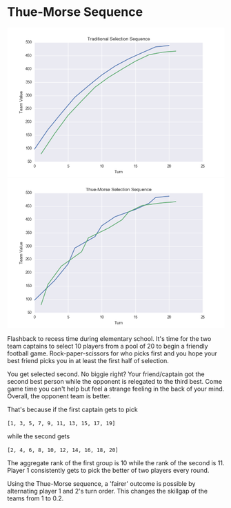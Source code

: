 # Thue-Morse Sequence

![alt text](https://raw.githubusercontent.com/lee-pham/Thue-Morse-sequence/master/Traditional.png "Traditional Sequence")
![alt text](https://github.com/lee-pham/Thue-Morse-sequence/blob/master/Thue-Morse.png "Thue-Morse Sequence")

Flashback to recess time during elementary school. It's time for the two team captains to select 10 players from a pool of 20 to begin a friendly football game. Rock-paper-scissors for who picks first and you hope your best friend picks you in at least the first half of selection.

You get selected second. No biggie right? Your friend/captain got the second best person while the opponent is relegated to the third best. Come game time you can't help but feel a strange feeling in the back of your mind. Overall, the opponent team is better.

That's because if the first captain gets to pick 

```[1, 3, 5, 7, 9, 11, 13, 15, 17, 19]``` 

while the second gets 

```[2, 4, 6, 8, 10, 12, 14, 16, 18, 20]```

The aggregate rank of the first group is 10 while the rank of the second is 11. Player 1 consistently gets to pick the better of two players every round.

Using the Thue-Morse sequence, a 'fairer' outcome is possible by alternating player 1 and 2's turn order. This changes the skillgap of the teams from 1 to 0.2.
